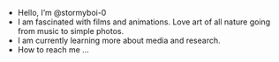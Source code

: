 - Hello, I’m @stormyboi-0
- I am fascinated with films and animations. Love art of all nature going from music to simple photos.
- I am currently learning more about media and research. 
- How to reach me ...

<!---
stormyboi-0/stormyboi-0 is a ✨ special ✨ repository because its `README.md` (this file) appears on your GitHub profile.
You can click the Preview link to take a look at your changes.
--->
